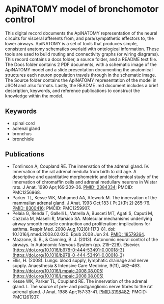 # ApiNATOMY model of bronchomotor control 

This digital record documents the ApiNATOMY representation of the neural circuits for visceral afferents from, and para/sympathetic effectors to, the lower airways. ApiNATOMY is a set of tools that produces simple, consistent anatomy schematics overlaid with ontological information. These tools are used to build routing and connectivity graphs (or wiring diagrams). This record contains a docs folder, a source folder, and a README text file. The Docs folder contains 2 PDF documents, with a schematic image of the ApiNATOMY model and a slide presentation documenting the anatomical structures each neuron population travels through in the schematic image. The Source folder contains the ApiNATOMY representation of the model in JSON and .xlsx formats. Lastly, the README .md document includes a brief description, keywords, and reference publications to construct the knowledge within the model.


## Keywords
* spinal cord
* adrenal gland
* bronchus
* bronchiole

## Publications
* Tomlinson A, Coupland RE. The innervation of the adrenal gland. IV. Innervation of the rat adrenal medulla from birth to old age. A descriptive and quantitative morphometric and biochemical study of the innervation of chromaffin cells and adrenal medullary neurons in Wistar rats. J Anat. 1990 Apr;169:209-36. [PMID: 2384334](https://pubmed.ncbi.nlm.nih.gov/2384334/); PMCID: PMC1256968.
* Parker TL, Kesse WK, Mohamed AA, Afework M. The innervation of the mammalian adrenal gland. J Anat. 1993 Oct;183 ( Pt 2)(Pt 2):265-76. [PMID: 8300416](https://pubmed.ncbi.nlm.nih.gov/8300416/); PMCID: PMC1259907.
* Pelaia G, Renda T, Gallelli L, Vatrella A, Busceti MT, Agati S, Caputi M, Cazzola M, Maselli R, Marsico SA. Molecular mechanisms underlying airway smooth muscle contraction and proliferation: implications for asthma. Respir Med. 2008 Aug;102(8):1173-81. doi: 10.1016/j.rmed.2008.02.020. Epub 2008 Jun 24. [PMID: 18579364](https://pubmed.ncbi.nlm.nih.gov/1857936/).
* Mazzone, S. B., & Canning, B. J. (2013). Autonomic neural control of the airways. In Autonomic Nervous System (pp. 215–228). Elsevier. [https://doi.org/10.1016/b978-0-444-53491-0.00018-3](https://doi.org/10.1016/b978-0-444-53491-0.00018-3)
* Ellis, H. (2008). Lungs: blood supply, lymphatic drainage and nerve supply. Anaesthesia & Intensive Care Medicine, 9(11), 462–463. [https://doi.org/10.1016/j.mpaic.2008.08.005](https://doi.org/10.1016/j.mpaic.2008.08.005)
* Kesse WK, Parker TL, Coupland RE. The innervation of the adrenal gland. I. The source of pre- and postganglionic nerve fibres to the rat adrenal gland. J Anat. 1988 Apr;157:33-41. [PMID:3198482](https://pubmed.ncbi.nlm.nih.gov/3198482/); PMCID: PMC1261937.
